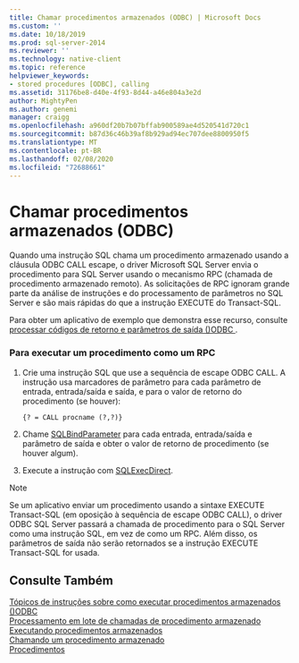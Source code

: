 ```yaml
---
title: Chamar procedimentos armazenados (ODBC) | Microsoft Docs
ms.custom: ''
ms.date: 10/18/2019
ms.prod: sql-server-2014
ms.reviewer: ''
ms.technology: native-client
ms.topic: reference
helpviewer_keywords:
- stored procedures [ODBC], calling
ms.assetid: 31176be8-d40e-4f93-8d44-a46e804a3e2d
author: MightyPen
ms.author: genemi
manager: craigg
ms.openlocfilehash: a960df20b7b07bffab900589ae4d520541d720c1
ms.sourcegitcommit: b87d36c46b39af8b929ad94ec707dee8800950f5
ms.translationtype: MT
ms.contentlocale: pt-BR
ms.lasthandoff: 02/08/2020
ms.locfileid: "72688661"
---
```

# <a name="call-stored-procedures-odbc"></a>Chamar procedimentos armazenados (ODBC)
  Quando uma instrução SQL chama um procedimento armazenado usando a cláusula ODBC CALL escape, o driver Microsoft SQL Server envia o procedimento para SQL Server usando o mecanismo RPC (chamada de procedimento armazenado remoto). As solicitações de RPC ignoram grande parte da análise de instruções e do processamento de parâmetros no SQL Server e são mais rápidas do que a instrução EXECUTE do Transact-SQL.  
  
 Para obter um aplicativo de exemplo que demonstra esse recurso, consulte [processar códigos de retorno e parâmetros de saída &#40;&#41;ODBC ](running-stored-procedures-process-return-codes-and-output-parameters.md).  
  
### <a name="to-run-a-procedure-as-an-rpc"></a>Para executar um procedimento como um RPC  
  
1.  Crie uma instrução SQL que use a sequência de escape ODBC CALL. A instrução usa marcadores de parâmetro para cada parâmetro de entrada, entrada/saída e saída, e para o valor de retorno do procedimento (se houver):  
  
    ```  
    {? = CALL procname (?,?)}  
    ```  
  
2.  Chame [SQLBindParameter](../native-client-odbc-api/sqlbindparameter.md) para cada entrada, entrada/saída e parâmetro de saída e obter o valor de retorno de procedimento (se houver algum).  
  
3.  Execute a instrução com [SQLExecDirect](https://go.microsoft.com/fwlink/?LinkId=58399).  
  
> [!NOTE]  
>  Se um aplicativo enviar um procedimento usando a sintaxe EXECUTE Transact-SQL (em oposição à sequência de escape ODBC CALL), o driver ODBC SQL Server passará a chamada de procedimento para o SQL Server como uma instrução SQL, em vez de como um RPC. Além disso, os parâmetros de saída não serão retornados se a instrução EXECUTE Transact-SQL for usada.  
  
## <a name="see-also"></a>Consulte Também  
 [Tópicos de instruções sobre como executar procedimentos armazenados &#40;&#41;ODBC](../../database-engine/dev-guide/running-stored-procedures-how-to-topics-odbc.md)   
 [Processamento em lote de chamadas de procedimento armazenado](../native-client-odbc-stored-procedures/batching-stored-procedure-calls.md)   
 [Executando procedimentos armazenados](../native-client-odbc-stored-procedures/running-stored-procedures.md)   
 [Chamando um procedimento armazenado](../native-client-odbc-stored-procedures/calling-a-stored-procedure.md)   
 [Procedimentos](../native-client-odbc-queries/executing-statements/procedures.md)  
  
  
